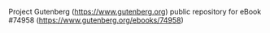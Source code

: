 Project Gutenberg (https://www.gutenberg.org) public repository for
eBook #74958 (https://www.gutenberg.org/ebooks/74958)
